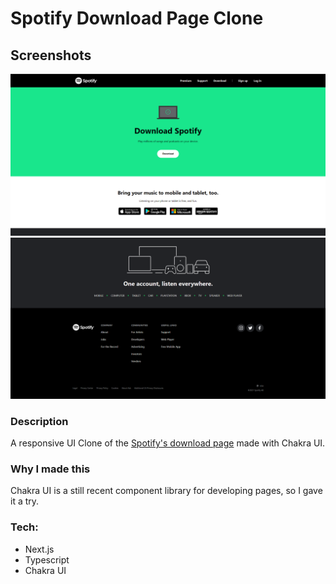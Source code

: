 # Spotify Download Page Clone

## Screenshots
<img src='screenshots/1.PNG'>
<img src='screenshots/2.PNG'>

### Description
A responsive UI Clone of the [Spotify's download page](https://www.spotify.com/us/download/windows/) made with Chakra UI.

### Why I made this
Chakra UI is a still recent component library for developing pages, so I gave it a try.

### Tech:
* Next.js
* Typescript
* Chakra UI
